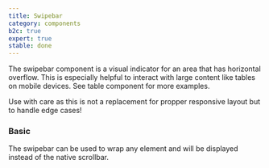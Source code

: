 ```yaml
---
title: Swipebar
category: components
b2c: true
expert: true
stable: done
---
```


The swipebar component is a visual indicator for an area that has horizontal overflow. This is especially helpful to interact with large content like tables on mobile devices. See table component for more examples.

Use with care as this is not a replacement for propper responsive layout but to handle edge cases!

### Basic

The swipebar can be used to wrap any element and will be displayed instead of the native scrollbar.

<!-- example(swipebar) -->
